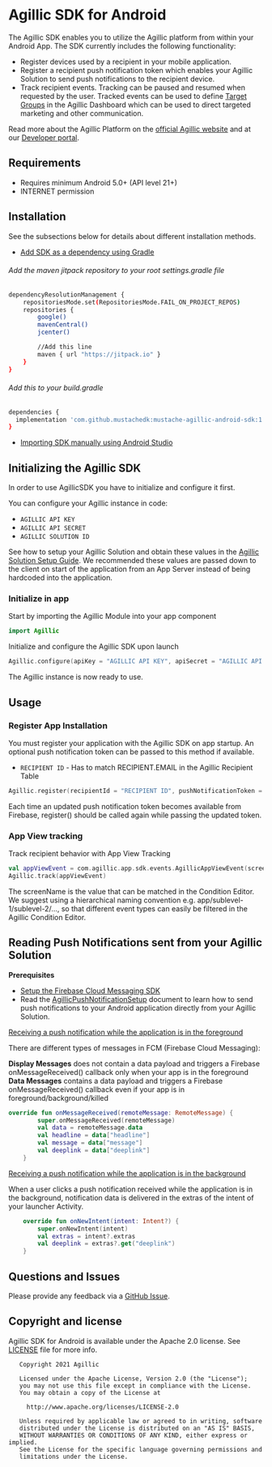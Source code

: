 # Agillic SDK for Android

The Agillic SDK enables you to utilize the Agillic platform from within your Android App.
The SDK currently includes the following functionality:

 * Register devices used by a recipient in your mobile application.
 * Register a recipient push notification token which enables your Agillic Solution to send push notifications to the recipient device.
 * Track recipient events. Tracking can be paused and resumed when requested by the user. Tracked events can be used to define [Target Groups](https://support.agillic.com/hc/en-gb/articles/360007001991-All-You-Need-to-Know-About-Target-Groups) in the Agillic Dashboard which can be used to direct targeted marketing and other communication.

Read more about the Agillic Platform on the [official Agillic website](https://agillic.com) and at our [Developer portal](https://developers.agillic.com).

## Requirements

- Requires minimum Android 5.0+ (API level 21+)
- INTERNET permission

## Installation

See the subsections below for details about different installation methods.
* [Add SDK as a dependency using Gradle](https://developer.android.com/studio/build/dependencies)


###### Add the maven jitpack repository to your root settings.gradle file
```bash
dependencyResolutionManagement {
    repositoriesMode.set(RepositoriesMode.FAIL_ON_PROJECT_REPOS)
    repositories {
        google()
        mavenCentral()
        jcenter()

        //Add this line
        maven { url "https://jitpack.io" }
    }
}
```

###### Add this to your build.gradle
```bash
dependencies {
  implementation 'com.github.mustachedk:mustache-agillic-android-sdk:1.0'
}
```

* [Importing SDK manually using Android Studio](https://developer.android.com/studio/projects/android-library#psd-add-dependencies)

## Initializing the Agillic SDK

In order to use AgillicSDK you have to initialize and configure it first.

You can configure your Agillic instance in code:
* ``AGILLIC API KEY``
* ``AGILLIC API SECRET``
* ``AGILLIC SOLUTION ID``

See how to setup your Agillic Solution and obtain these values
in the [Agillic Solution Setup Guide](docs/AgillicSolutionSetup.md).
We recommended these values are passed down to the client on start of the application from an App Server instead of being hardcoded into the application.


### Initialize in app

Start by importing the Agillic Module into your app component
```kotlin
import Agillic
```

Initialize and configure the Agillic SDK upon launch
```kotlin
Agillic.configure(apiKey = "AGILLIC API KEY", apiSecret = "AGILLIC API SECRET", solutionId = "AGILLIC SOLUTION ID")
```

The Agillic instance is now ready to use.

## Usage

### Register App Installation

You must register your application with the Agillic SDK on app startup. An optional push notification token can be passed to this method if available.

* ``RECIPIENT ID`` - Has to match RECIPIENT.EMAIL in the Agillic Recipient Table

```kotlin
Agillic.register(recipientId = "RECIPIENT ID", pushNotificationToken = "DEVICE TOKEN", activity = requireActivity())
```

Each time an updated push notification token becomes available from Firebase, register() should be called again while passing the updated token.

### App View tracking

Track recipient behavior with App View Tracking

```kotlin
val appViewEvent = com.agillic.app.sdk.events.AgillicAppViewEvent(screenName = "app_protocol://fragment/1")
Agillic.track(appViewEvent)
```

The screenName is the value that can be matched in the Condition Editor. We suggest using a hierarchical naming convention e.g. app/sublevel-1/sublevel-2/..., so that different event types can easily be filtered in the Agillic Condition Editor.

## Reading Push Notifications sent from your Agillic Solution

**Prerequisites**
* [Setup the Firebase Cloud Messaging SDK](https://firebase.google.com/docs/cloud-messaging/android/client)
* Read the [AgillicPushNotificationSetup](docs/AgillicPushNotificationSetup.md#ReadingPushNotificationssentfromyourAgillicSolution) document to learn how to send push notifications to your Android application directly from your Agillic Solution.

[Receiving a push notification while the application is in the foreground](https://firebase.google.com/docs/cloud-messaging/android/receive#override-onmessagereceived)

There are different types of messages in FCM (Firebase Cloud Messaging):

**Display Messages** does not contain a data payload and triggers a Firebase onMessageReceived() callback only when your app is in the foreground
**Data Messages** contains a data payload and triggers a Firebase onMessageReceived() callback even if your app is in foreground/background/killed

```kotlin
override fun onMessageReceived(remoteMessage: RemoteMessage) {
        super.onMessageReceived(remoteMessage)
        val data = remoteMessage.data
        val headline = data["headline"]
        val message = data["message"]
        val deeplink = data["deeplink"]
    }
```

[Receiving a push notification while the application is in the background](https://firebase.google.com/docs/cloud-messaging/android/receive#backgrounded)

When a user clicks a push notification received while the application is in the background, notification data is delivered in the extras of the intent of your launcher Activity.

```kotlin
    override fun onNewIntent(intent: Intent?) {
        super.onNewIntent(intent)
        val extras = intent?.extras
        val deeplink = extras?.get("deeplink")
    }
```

## Questions and Issues

Please provide any feedback via a [GitHub Issue](https://github.com/mustachedk/mustache-agillic-android-sdk/issues/new).

## Copyright and license

Agillic SDK for Android is available under the Apache 2.0 license. See [LICENSE](LICENSE) file for more info.

```
   Copyright 2021 Agillic

   Licensed under the Apache License, Version 2.0 (the "License");
   you may not use this file except in compliance with the License.
   You may obtain a copy of the License at

     http://www.apache.org/licenses/LICENSE-2.0

   Unless required by applicable law or agreed to in writing, software
   distributed under the License is distributed on an "AS IS" BASIS,
   WITHOUT WARRANTIES OR CONDITIONS OF ANY KIND, either express or implied.
   See the License for the specific language governing permissions and
   limitations under the License.
```

